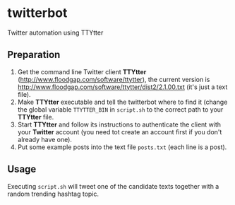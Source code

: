 twitterbot
==========

Twitter automation using TTYtter


Preparation
-----------
1. Get the command line Twitter client **TTYtter** (http://www.floodgap.com/software/ttytter), the current version is http://www.floodgap.com/software/ttytter/dist2/2.1.00.txt (it's just a text file).
2. Make **TTYtter** executable and tell the twitterbot where to find it (change the global variable `TTYTTER_BIN` in `script.sh`  to the correct path to your **TTYtter** file.
3. Start **TTYtter** and follow its instructions to authenticate the client with your **Twitter** account (you need tot create an account first if you don't already have one).
4. Put some example posts into the text file `posts.txt` (each line is a post).


Usage
-----
Executing `script.sh` will tweet one of the candidate texts together with a random trending hashtag topic.
